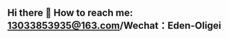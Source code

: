 ## Hi there 👋 How to reach me: 13033853935@163.com/Wechat：Eden-Oligei

<!--

- 🔭 I’m currently working on single-cell
- 🌱 I’m currently learning Machine Learning and Deep Learning
- 📫 How to reach me: 13033853935@163.com/Wechat：Eden-Oligei
- 🧬 Skills:RNA-Seq, proteomics,lipidomics, metabolomics, single-cell, mNGS, 16S, CUT&Tag，linux-Ubuntu system installation,Installation and configuration of third-generation nanopore sequencing system，Genome assembly (de novo assembly/mapping assembly)

- 🔭 我目前正在研究单细胞
- 🌱 我目前正在学习机器学习和深度学习
- 📫 如何联系我：13033853935@163.com/微信：Eden-Oligei
- 🧬 技能：RNA-Seq、蛋白质组学、脂质组学、代谢组学、单细胞、mNGS、16S、CUT&Tag、linux-Ubuntu系统安装、三代测序nanopore测序系统安装配置、基因组组装（从头组装/比对组装）、Python、R、Linux

-->
